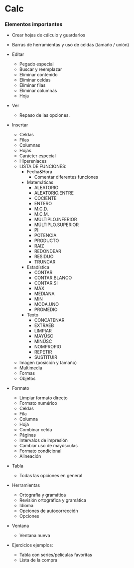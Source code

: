 Calc
====

### Elementos importantes

* Crear hojas de cálculo y guardarlos
* Barras de herramientas y uso de celdas (tamaño / unión)
* Editar
    *  Pegado especial
    *  Buscar y reemplazar
    *  Eliminar contenido
    *  Eliminar celdas
    *  Eliminar filas
    *  Eliminar columnas
    *  Hoja
* Ver
    * Repaso de las opciones.
* Insertar 
    * Celdas
    * Filas
    * Columnas
    * Hojas
    * Carácter especial
    * Hiperenlaces
    * LISTA DE FUNCIONES:
        * Fecha&Hora
            * Comentar diferentes funciones
        * Matemáticas
            * ALEATORIO
            * ALEATORIO.ENTRE
            * COCIENTE
            * ENTERO
            * M.C.D.
            * M.C.M.
            * MÚLTIPLO.INFERIOR
            * MÚLTIPLO.SUPERIOR
            * PI
            * POTENCIA
            * PRODUCTO
            * RAIZ
            * REDONDEAR
            * RESIDUO
            * TRUNCAR
        * Estadística
            * CONTAR
            * CONTAR.BLANCO
            * CONTAR.SI
            * MÁX
            * MEDIANA
            * MIN
            * MODA.UNO
            * PROMEDIO
        * Texto
            * CONCATENAR
            * EXTRAEB
            * LIMPIAR
            * MAYÚSC
            * MINÚSC
            * NOMPROPIO
            * REPETIR
            * SUSTITUIR
    * Imagen (posición y tamaño)
    * Multimedia
    * Formas
    * Objetos
* Formato
    * Limpiar formato directo
    * Formato numérico
    * Celdas
    * Fila
    * Columna
    * Hoja
    * Combinar celda
    * Páginas
    * Intervalos de impresión
    * Cambiar uso de mayúsculas
    * Formato condicional
    * Alineación
* Tabla
    * Todas las opciones en general
* Herramientas
    * Ortografía y gramática
    * Revisión ortográfica y gramática
    * Idioma
    * Opciones de autocorrección
    * Opciones
* Ventana
    * Ventana nueva

* Ejercicios ejemplos:
    * Tabla con series/películas favoritas
    * Lista de la compra
